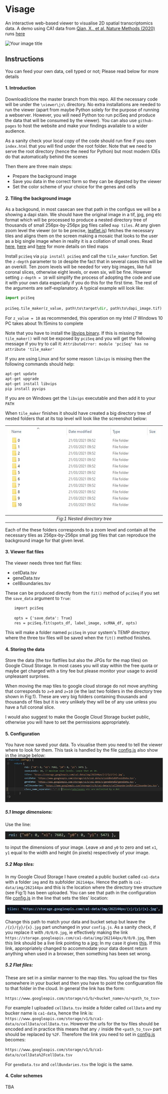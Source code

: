 # Visage
An interactive web-based viewer to visualise 2D spatial transcriptomics data. A demo using 
CA1 data from [Qian, X., et al. Nature Methods (2020)](https://www.nature.com/articles/s41592-019-0631-4) runs
 [here](https://acycliq.github.io/ca1/)

<img src="viewer/assets/screencast.gif" alt="Your image title"/>

## Instructions
You can feed your own data, cell typed or not; Please read below for more details

#### 1. Introduction
Download/clone the master branch from this repo. All the necessary code will be under the `\viewer\js\` directory. 
No extra installations are needed to run the viewer (apart from maybe Python solely for the purpose of running a webserver. 
However, you will need Python too run pciSeq and produce the data that will be consumed by the viewer). You can also use `github-pages` to host the website and make your findings
available to a wider audience.

As a sanity check your local copy of the code should run fine if you open `index.html` that you will 
find under the root folder. Note that we need to serve the root directory (hence the need for Python) 
but most modern IDEs do that automatically behind the scenes    

Then there are three main steps:
 * Prepare the background image
 * Save you data in the correct form so they can be digested by the viewer
 * Set the color scheme of your choice for the genes and cells
 
#### 2. Tiling the background image
As a backgound, in most casecan see that path in the configus we will be a showing a dapi stain. We should have the original image in a tif, jpg, png etc format which will 
be processed to produce a nested directory tree of thousands of small 256px-by-256px jpg files called `map tiles`. At any given zoom level 
the viewer (or to be precise, [leaflet.js](www.leaflet.js)) fetches the necessary tiles and aligns them on the screen making a mosaic that looks 
to the user as a big single image when in reality it is a collation of small ones. 
Read [here](https://en.wikipedia.org/wiki/Tiled_web_map), [here](https://docs.microsoft.com/en-us/azure/azure-maps/zoom-levels-and-tile-grid?tabs=csharp) and
[here](https://www.e-education.psu.edu/geog585/node/706) for more details on tiled maps

Install `pciSeq` via `pip install pciSeq` and call the `tile_maker` function. Set the `z-depth` parameter to `10` despite the fact that in several cases this will be an overkill. Ten zoom levels will be needed for very big images, like 
full coronal slices, otherwise eight levels, or even six, will be fine. However setting `z-depth = 10` will simplify the process of adopting the code and use it with your 
own data especially if you do this for the first time. 
The rest of the arguments are self-explanatory. A typical example will look like:

```python
import pciSeq

pciSeq.tile_maker(z_value, path\to\target\dir, path\to\dapi_image.tif)
```

For `z_value = 10` as recommended, this operation on my Intel i7 Windows 10 PC takes about 1h:15mins to complete

Note that you have to install the [libvips binary](https://libvips.github.io/libvips/install.html). If this is missing the `tile_maker()` 
will not be exposed by `pciSeq` and you will get the following message if you try to call it: `AttributeError: module 'pciSeq' has no attribute 'tile_maker'`
 
If you are using Linux and for some reason `libvips` is missing then the following commands should help:
   
    apt-get update
    apt-get upgrade
    apt-get install libvips
    pip install pyvips

If you are on Windows get the `libvips` executable and then add it to your `PATH`

When `tile_maker` finishes it should have created a big directory tree of nested folders that at its top level will look like the screenshot below:

<!--
![directory_tree \label{mylabel}](viewer/assets/directory_tree.jpg)
Fig:1 Nested directory tree


<figure>
  <img src="viewer/assets/directory_tree.jpg" alt="my alt text"/>
  <figcaption>This is my caption text.</figcaption>
</figure>
-->

| ![space-1.jpg](viewer/assets/directory_tree.jpg) | 
|:--:| 
| *Fig:1 Nested directory tree* |


Each of the these folders corresponds to a zoom level and contain all the necessary tiles as 256px-by-256px small jpg files that can reproduce the background image for that given level.

#### 3. Viewer flat files
The viewer needs three text flat files:
* cellData.tsv
* geneData.tsv
* cellBoundaries.tsv

These can be produced directly from the `fit()` method of `pciSeq` if you set the `save_data` argument to `True`:
 
        import pciSeq

        opts = {'save_data': True}
        res = pciSeq.fit(spots_df, label_image, scRNA_df, opts)
This will make a folder named `pciSeq` in your system's TEMP directory where the three tsv files will be saved when the `fit()` method finishes.



#### 4. Storing the data
Store the data (the tsv flatfiles but also the JPGs for the map tiles) on Google Cloud Storage. In most cases you will stay within the free quota or 
maybe get charged with a tiny fee but please monitor your usage to avoid unpleasant surprises. 

When moving the map tiles to google cloud storage do not move anything that corresponds to `z=9` and `z=10` (ie the last two folders in the directory tree shown in Fig:1).
These are very big folders containing thousands and thousands of files but it is very unlikely they will be of any use unless you have a full coronal slice.

I would also suggest to make the Google Cloud Storage bucket public, otherwise you will have to set the permissions appropriately.


#### 5. Configuration
You have now saved your data. To visualise them you need to tell the viewer where to look for them. This task is handled by the file
[config.js](https://github.com/acycliq/ca1/blob/main/viewer/js/config.js) also show in the image below:
![config.js \label{config.js}](viewer/assets/config.jpg)

##### 5.1 Image dimensions:
Use the line:

![roi_config.js \label{roi_config.js}](viewer/assets/roi_config.jpg)

to input the dimensions of your image. Leave `x0` and `y0` to zero and set `x1`, `y1` equal to the width and height (in pixels) respectively of your image.

##### 5.2 Map tiles:
In my Google Cloud Storage I have created a public bucket called `ca1-data` with a folder `img` and its subfolder `262144px`. Hence the path is `ca1-data/img/262144px` and 
this is the location where the directory tree structure (see Fig:1) has been uploaded. You can see that path in the configuration file [config.js](https://github.com/acycliq/ca1/blob/main/viewer/js/config.js)
in the line that sets the tiles' location:

![tiles_config \label{tiles_config}](viewer/assets/tiles_config.jpg)

Change this path to match your data and bucket setup but leave the `/{z}/{y}/{x}.jpg` part unchanged in your `config.js`. As a sanity check, if you replace it with  `/0/0/0.jpg`, ie effectively making the link
`https://storage.googleapis.com/ca1-data/img/262144px/0/0/0.jpg`, then this link should be a live link pointing to a jpg; In my case it gives [this](https://storage.googleapis.com/ca1-data/img/262144px/0/0/0.jpg).
If this link, appropriately changed to accommodate your data doesnt return anything when used in a browser, then something has been set wrong.

##### 5.2 Flat files:
These are set in a similar manner to the map tiles. You upload the tsv files somewhere in your bucket and then you have to point the configuaration file to that folder in the cloud. 
In general the link has the form:

`https://www.googleapis.com/storage/v1/b/<bucket_name>/o/<path_to_tsv>`

For example I
uploaded `cellData.tsv` inside a folder called `cellData` and my bucker name is `ca1-data`, hence the link is: `https://www.googleapis.com/storage/v1/b/ca1-data/o/cellData/cellData.tsv`.
However the urls for the tsv files should be encoded and in practice this means that any `/` inside the `<path_to_tsv>` part should be replaced by `%2F`. Therefore the link you need to
set in [config.js](https://github.com/acycliq/ca1/blob/main/viewer/js/config.js) becomes:

`https://www.googleapis.com/storage/v1/b/ca1-data/o/cellData%2FcellData.tsv`

For `geneData.tsv` and `cellBundaries.tsv` the logic is the same.
#### 4. Color schemes
TBA



